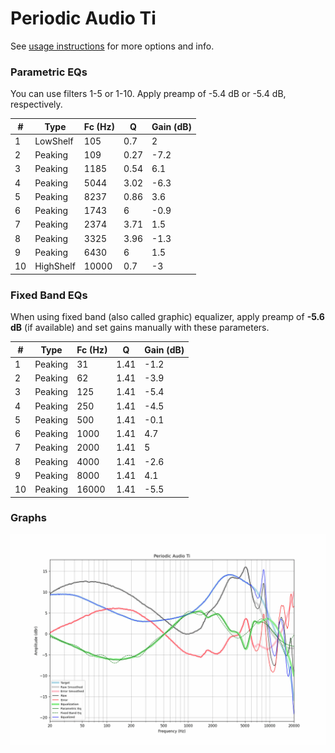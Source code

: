 # Periodic Audio Ti
See [usage instructions](https://github.com/jaakkopasanen/AutoEq#usage) for more options and info.

### Parametric EQs
You can use filters 1-5 or 1-10. Apply preamp of -5.4 dB or -5.4 dB, respectively.

|   # | Type      |   Fc (Hz) |    Q |   Gain (dB) |
|-----|-----------|-----------|------|-------------|
|   1 | LowShelf  |       105 | 0.7  |         2   |
|   2 | Peaking   |       109 | 0.27 |        -7.2 |
|   3 | Peaking   |      1185 | 0.54 |         6.1 |
|   4 | Peaking   |      5044 | 3.02 |        -6.3 |
|   5 | Peaking   |      8237 | 0.86 |         3.6 |
|   6 | Peaking   |      1743 | 6    |        -0.9 |
|   7 | Peaking   |      2374 | 3.71 |         1.5 |
|   8 | Peaking   |      3325 | 3.96 |        -1.3 |
|   9 | Peaking   |      6430 | 6    |         1.5 |
|  10 | HighShelf |     10000 | 0.7  |        -3   |

### Fixed Band EQs
When using fixed band (also called graphic) equalizer, apply preamp of **-5.6 dB** (if available) and set gains manually with these parameters.

|   # | Type    |   Fc (Hz) |    Q |   Gain (dB) |
|-----|---------|-----------|------|-------------|
|   1 | Peaking |        31 | 1.41 |        -1.2 |
|   2 | Peaking |        62 | 1.41 |        -3.9 |
|   3 | Peaking |       125 | 1.41 |        -5.4 |
|   4 | Peaking |       250 | 1.41 |        -4.5 |
|   5 | Peaking |       500 | 1.41 |        -0.1 |
|   6 | Peaking |      1000 | 1.41 |         4.7 |
|   7 | Peaking |      2000 | 1.41 |         5   |
|   8 | Peaking |      4000 | 1.41 |        -2.6 |
|   9 | Peaking |      8000 | 1.41 |         4.1 |
|  10 | Peaking |     16000 | 1.41 |        -5.5 |

### Graphs
![](./Periodic%20Audio%20Ti.png)
